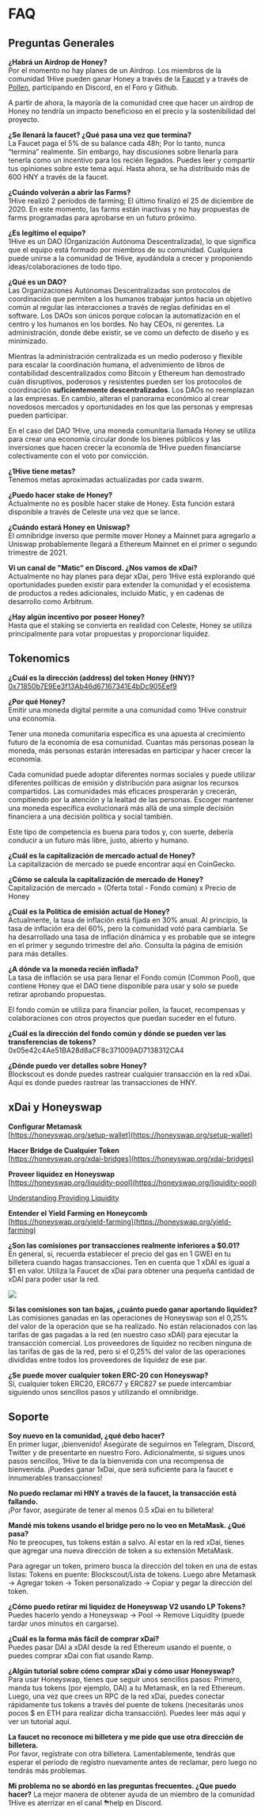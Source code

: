 # FAQ

## Preguntas Generales

**¿Habrá un Airdrop de Honey?**  
Por el momento no hay planes de un Airdrop. Los miembros de la comunidad 1Hive pueden ganar Honey a través de la [Faucet](https://faucet.1hive.org/#/) y a través de [Pollen](../getting-started-1/pollen.md), participando en Discord, en el Foro y Github.

A partir de ahora, la mayoría de la comunidad cree que hacer un airdrop de Honey no tendría un impacto beneficioso en el precio y la sostenibilidad del proyecto.

**¿Se llenará la faucet? ¿Qué pasa una vez que termina?**  
La Faucet paga el 5% de su balance cada 48h; Por lo tanto, nunca “termina” realmente. Sin embargo, hay discusiones sobre llenarla para tenerla como un incentivo para los recién llegados. Puedes leer y compartir tus opiniones sobre este tema aquí. Hasta ahora, se ha distribuido más de 600 HNY a través de la faucet. 

**¿Cuándo volverán a abrir las Farms?**  
1Hive realizó 2 períodos de farming; El último finalizó el 25 de diciembre de 2020. En este momento, las farms están inactivas y no hay propuestas de farms programadas para aprobarse en un futuro próximo.

 **¿Es legítimo el equipo?**  
1Hive es un DAO \(Organización Autónoma Descentralizada\), lo que significa que el equipo está formado por miembros de su comunidad. Cualquiera puede unirse a la comunidad de 1Hive, ayudándola a crecer y proponiendo ideas/colaboraciones de todo tipo. 

**¿Qué es un DAO?**  
Las Organizaciones Autónomas Descentralizadas son protocolos de coordinación que permiten a los humanos trabajar juntos hacia un objetivo común al regular las interacciones a través de reglas definidas en el software. Los DAOs son únicos porque colocan la automatización en el centro y los humanos en los bordes. No hay CEOs, ni gerentes. La administración, donde debe existir, se ve como un defecto de diseño y es minimizado. 

Mientras la administración centralizada es un medio poderoso y flexible para escalar la coordinación humana, el advenimiento de libros de contabilidad descentralizados como Bitcoin y Ethereum han demostrado cuán disruptivos, poderosos y resistentes pueden ser los protocolos de coordinación **suficientemente descentralizados**. Los DAOs no reemplazan a las empresas. En cambio, alteran el panorama económico al crear novedosos mercados y oportunidades en los que las personas y empresas pueden participar. 

En el caso del DAO 1Hive, una moneda comunitaria llamada Honey se utiliza para crear una economía circular donde los bienes públicos y las inversiones que hacen crecer la economía de 1Hive pueden financiarse colectivamente con el voto por convicción. 

**¿1Hive tiene metas?**  
 Tenemos metas aproximadas actualizadas por cada swarm. 

**¿Puedo hacer stake de Honey?**  
Actualmente no es posible hacer stake de Honey. Esta función estará disponible a través de Celeste una vez que se lance. 

**¿Cuándo estará Honey en Uniswap?**   
El omnibridge inverso que permite mover Honey a Mainnet para agregarlo a Uniswap probablemente llegará a Ethereum Mainnet en el primer o segundo trimestre de 2021. 

**Vi un canal de "Matic" en Discord. ¿Nos vamos de xDai?**   
Actualmente no hay planes para dejar xDai, pero 1Hive está explorando qué oportunidades pueden existir para extender la comunidad y el ecosistema de productos a redes adicionales, incluido Matic, y en cadenas de desarrollo como Arbitrum. 

**¿Hay algún incentivo por poseer Honey?**  
Hasta que el staking se convierta en realidad con Celeste, Honey se utiliza principalmente para votar propuestas y proporcionar liquidez.

## Tokenomics

**¿Cuál es la dirección \(address\)  del token Honey \(HNY\)?**  
[0x71850b7E9Ee3f13Ab46d67167341E4bDc905Eef9](https://blockscout.com/poa/xdai/tokens/0x71850b7E9Ee3f13Ab46d67167341E4bDc905Eef9/)

**¿Por qué Honey?**   
Emitir una moneda digital permite a una comunidad como 1Hive construir una economía. 

Tener una moneda comunitaria específica es una apuesta al crecimiento futuro de la economía de esa comunidad. Cuantas más personas posean la moneda, más personas estarán interesadas en participar y hacer crecer la economía. 

Cada comunidad puede adoptar diferentes normas sociales y puede utilizar diferentes políticas de emisión y distribución para asignar los recursos compartidos. Las comunidades más eficaces prosperarán y crecerán, compitiendo por la atención y la lealtad de las personas. Escoger mantener una moneda específica evolucionará más allá de una simple decisión financiera a una decisión política y social también.

Este tipo de competencia es buena para todos y, con suerte, debería conducir a un futuro más libre, justo, abierto y humano. 

**¿Cuál es la capitalización de mercado actual de Honey?**   
La capitalización de mercado se puede encontrar aquí en CoinGecko. 

**¿Cómo se calcula la capitalización de mercado de Honey?**   
Capitalización de mercado = \(Oferta total - Fondo común\) x Precio de Honey

 **¿Cuál es la Política de emisión actual de Honey?**   
Actualmente, la tasa de inflación está fijada en 30% anual. Al principio, la tasa de inflación era del 60%, pero la comunidad votó para cambiarla. Se ha desarrollado una tasa de inflación dinámica y es probable que se integre en el primer y segundo trimestre del año. Consulta la página de emisión para más detalles. 

**¿A dónde va la moneda recién inflada?**   
La tasa de inflación se usa para llenar el Fondo común \(Common Pool\), que contiene Honey que el DAO tiene disponible para usar y solo se puede retirar aprobando propuestas.

El fondo común se utiliza para financiar pollen, la faucet, recompensas y colaboraciones con otros proyectos que puedan suceder en el futuro. 

**¿Cuál es la dirección del fondo común y dónde se pueden ver las transferencias de tokens?** 0x05e42c4Ae51BA28d8aCF8c371009AD7138312CA4

**¿Dónde puedo ver detalles sobre Honey?**   
Blockscout es donde puedes rastrear cualquier transacción en la red xDai. Aquí es donde puedes rastrear las transacciones de HNY.

## xDai y Honeyswap

**Configurar Metamask**  
[https://honeyswap.org/setup-wallet](https://honeyswap.org/setup-wallet)

**Hacer Bridge de Cualquier Token**  
[https://honeyswap.org/xdai-bridges](https://honeyswap.org/xdai-bridges)

**Proveer liquidez en Honeyswap**  
[https://honeyswap.org/liquidity-pool](https://honeyswap.org/liquidity-pool)

[Understanding Providing Liquidity](https://1hive.gitbook.io/1hive/projects/honeyswap/for-liquidity-providers)

**Entender el Yield Farming en Honeycomb**  
[https://honeyswap.org/yield-farming](https://honeyswap.org/yield-farming)

**¿Son las comisiones por transacciones realmente inferiores a $0.01?**  
En general, sí, recuerda establecer el precio del gas en 1 GWEI en tu billetera cuando hagas transacciones. Ten en cuenta que 1 xDAI es igual a $1 en valor. Utiliza la Faucet de xDai para obtener una pequeña cantidad de xDAI para poder usar la red.

![](../.gitbook/assets/image%20%289%29.png)

**Si las comisiones son tan bajas, ¿cuánto puedo ganar aportando liquidez?** Las comisiones ganadas en las operaciones de Honeyswap son el 0,25% del valor de la operación que se ha realizado. No están relacionados con las tarifas de gas pagadas a la red \(en nuestro caso xDAI\) para ejecutar la transacción comercial. Los proveedores de liquidez no reciben ninguna de las tarifas de gas de la red, pero si el 0,25% del valor de las operaciones divididas entre todos los proveedores de liquidez de ese par.

**¿Se puede mover cualquier token ERC-20 con Honeyswap?**   
Sí, cualquier token ERC20, ERC677 y ERC827 se puede intercambiar siguiendo unos sencillos pasos y utilizando el omnibridge.

## Soporte

**Soy nuevo en la comunidad, ¿qué debo hacer?**   
En primer lugar, ¡bienvenido! Asegúrate de seguirnos en Telegram, Discord, Twitter y de presentarte en nuestro Foro. Adicionalmente, si sigues unos pasos sencillos, 1Hive te da la bienvenida con una recompensa de bienvenida. ¡Puedes ganar 1xDai, que será suficiente para la faucet e innumerables transacciones! 

**No puedo reclamar mi HNY a través de la faucet, la transacción está fallando.**   
¡Por favor, asegúrate de tener al menos 0.5 xDai en tu billetera! 

**Mandé mis tokens usando el bridge pero no lo veo en MetaMask. ¿Qué pasa?**   
No te preocupes, tus tokens están a salvo. Al estar en la red xDai, tienes que agregar una nueva dirección de token a su extensión MetaMask. 

Para agregar un token, primero busca la dirección del token en una de estas listas: Tokens en puente: Blockscout/Lista de tokens. Luego abre Metamask → Agregar token → Token personalizado → Copiar y pegar la dirección del token. 

**¿Cómo puedo retirar mi liquidez de Honeyswap V2 usando LP Tokens?** Puedes hacerlo yendo a Honeyswap → Pool → Remove Liquidity \(puede tardar unos minutos en cargarse\). 

**¿Cuál es la forma más fácil de comprar xDai?**   
Puedes pasar DAI a xDAI desde la red Ethereum usando el puente, o puedes comprar xDai con fiat usando Ramp.

**¿Algún tutorial sobre cómo comprar xDai y cómo usar Honeyswap?**   
Para usar Honeyswap, tienes que seguir unos sencillos pasos: Primero, manda tus tokens \(por ejemplo, DAI\) a tu Metamask, en la red Ethereum. Luego, una vez que crees un RPC de la red xDai, puedes conectar rápidamente tus tokens a través del puente de tokens \(necesitarás unos pocos $ en ETH para realizar dicha transacción\). Puedes leer más aquí y ver un tutorial aquí. 

**La faucet no reconoce mi billetera y me pide que use otra dirección de billetera.**   
Por favor, regístrate con otra billetera. Lamentablemente, tendrás que esperar el período de registro nuevamente antes de reclamar, pero luego no tendrás más problemas. 

**Mi problema no se abordó en las preguntas frecuentes. ¿Que puedo hacer?** La mejor manera de obtener ayuda de un miembro de la comunidad 1Hive es aterrizar en el canal ⛈help en Discord.

